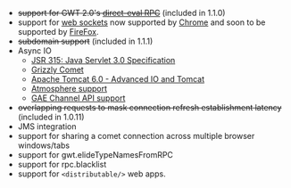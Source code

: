   * ~~support for GWT 2.0's [direct-eval RPC](http://code.google.com/p/google-web-toolkit/wiki/RpcDirectEval)~~ (included in 1.1.0)
  * support for [web sockets](http://dev.w3.org/html5/websockets/) now supported by [Chrome](http://blog.chromium.org/2009/12/web-sockets-now-available-in-google.html) and soon to be supported by [FireFox](https://bugzilla.mozilla.org/show_bug.cgi?id=472529).
  * ~~subdomain support~~ (included in 1.1.1)
  * Async IO
    * [JSR 315: Java Servlet 3.0 Specification](http://jcp.org/en/jsr/detail?id=315)
    * [Grizzly Comet](http://docs.sun.com/app/docs/doc/820-4496/ghgxk?a=view)
    * [Apache Tomcat 6.0 - Advanced IO and Tomcat](http://tomcat.apache.org/tomcat-6.0-doc/aio.html)
    * [Atmosphere support](https://atmosphere.dev.java.net/)
    * [GAE Channel API support](http://googleappengine.blogspot.com/2010/05/app-engine-at-google-io-2010.html)
  * ~~overlapping requests to mask connection refresh establishment latency~~ (included in 1.0.11)
  * JMS integration
  * support for sharing a comet connection across multiple browser windows/tabs
  * support for gwt.elideTypeNamesFromRPC
  * support for rpc.blacklist
  * support for `<distributable/>` web apps.